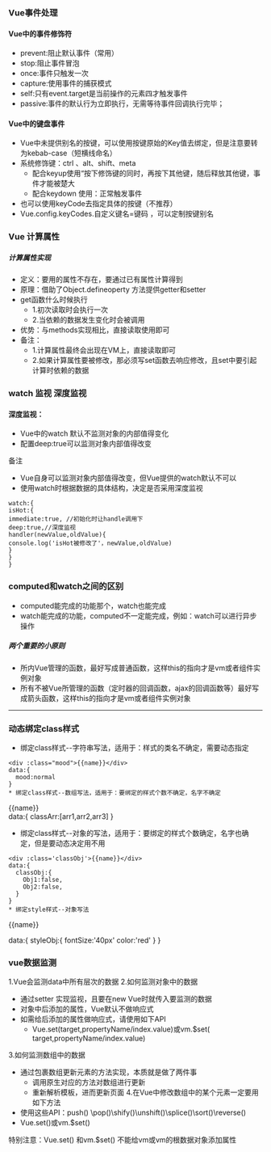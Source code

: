 ### Vue事件处理

#### Vue中的事件修饰符

* prevent:阻止默认事件（常用）
* stop:阻止事件冒泡
* once:事件只触发一次
* capture:使用事件的捕获模式
* self:只有event.target是当前操作的元素四才触发事件
* passive:事件的默认行为立即执行，无需等待事件回调执行完毕；

#### Vue中的键盘事件

* Vue中未提供别名的按键，可以使用按键原始的Key值去绑定，但是注意要转为kebab-case（短横线命名）
* 系统修饰键：ctrl 、alt、shift、meta
   * 配合keyup使用“按下修饰键的同时，再按下其他键，随后释放其他键，事件才能被楚大
   * 配合keydown 使用：正常触发事件
* 也可以使用keyCode去指定具体的按键（不推荐）
* Vue.config.keyCodes.自定义键名=键码 ，可以定制按键别名

### Vue 计算属性

##### 计算属性实现

* 定义：要用的属性不存在，要通过已有属性计算得到
* 原理：借助了Object.defineoperty 方法提供getter和setter
* get函数什么时候执行
  * 1.初次读取时会执行一次
  * 2.当依赖的数据发生变化时会被调用
* 优势：与methods实现相比，直接读取使用即可
* 备注：
  * 1.计算属性最终会出现在VM上，直接读取即可
  * 2.如果计算属性要被修改，那必须写set函数去响应修改，且set中要引起计算时依赖的数据

### watch  监视 深度监视

#### 深度监视：

* Vue中的watch 默认不监测对象的内部值得变化
* 配置deep:true可以监测对象内部值得改变

备注

* Vue自身可以监测对象内部值得改变，但Vue提供的watch默认不可以
* 使用watch时根据数据的具体结构，决定是否采用深度监视

``` vue
watch:{
isHot:{
immediate:true, //初始化时让handle调用下
deep:true,//深度监视
handler(newValue,oldValue){
console.log('isHot被修改了'，newValue,oldValue)
}
}
}
```

### computed和watch之间的区别
* computed能完成的功能那个，watch也能完成
* watch能完成的功能，computed不一定能完成，例如：watch可以进行异步操作

##### 两个重要的小原则
* 所内Vue管理的函数，最好写成普通函数，这样this的指向才是vm或者组件实例对象
* 所有不被Vue所管理的函数（定时器的回调函数，ajax的回调函数等）最好写成箭头函数，这样this的指向才是vm或者组件实例对象

***
### 动态绑定class样式
* 绑定class样式--字符串写法，适用于：样式的类名不确定，需要动态指定
```
<div :class="mood">{{name}}</div>
data:{
  mood:normal
}
* 绑定class样式--数组写法，适用于：要绑定的样式个数不确定，名字不确定
```
<div :class='classArr'>{{name}}</div>
data:{
  classArr:[arr1,arr2,arr3]
}

* 绑定class样式--对象的写法，适用于：要绑定的样式个数确定，名字也确定，但是要动态决定用不用
```
<div :class='classObj'>{{name}}</div>
data:{
  classObj:{
    Obj1:false,
    Obj2:false,
  }
}
* 绑定style样式--对象写法
```
<div :style="styleObj">{{name}}</div>

data:{
  styleObj:{
    fontSize:'40px'
    color:'red'
  }
}

### vue数据监测
1.Vue会监测data中所有层次的数据
2.如何监测对象中的数据
*  通过setter 实现监视，且要在new Vue时就传入要监测的数据
  * 对象中后添加的属性，Vue默认不做响应式
  * 如需给后添加的属性做响应式，请使用如下API
    * Vue.set(target,propertyName/index.value)或vm.$set( target,propertyName/index.value)

3.如何监测数组中的数据
  * 通过包裹数组更新元素的方法实现，本质就是做了两件事
    * 调用原生对应的方法对数组进行更新
    * 重新解析模板，进而更新页面
4.在Vue中修改数组中的某个元素一定要用如下方法
  * 使用这些API：push() \pop()\shify()\unshift()\splice()\sort()\reverse()
  * Vue.set()或vm.$set()
  
  特别注意：Vue.set() 和vm.$set() 不能给vm或vm的根数据对象添加属性
